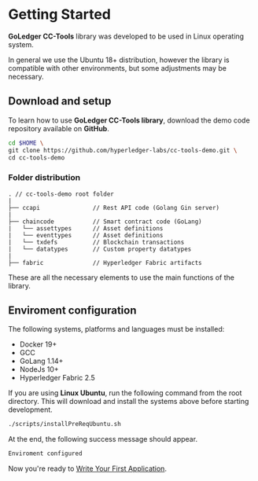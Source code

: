 # Getting Started



**GoLedger CC-Tools** library was developed to be used in Linux operating system.

In general we use the Ubuntu 18+ distribution, however the library is compatible with other environments, but some adjustments may be necessary.

## Download and setup 

To learn how to use **GoLedger CC-Tools library**, download the demo code repository available on **GitHub**.

```sh
cd $HOME \
git clone https://github.com/hyperledger-labs/cc-tools-demo.git \
cd cc-tools-demo
```

### Folder distribution

```
. // cc-tools-demo root folder 
|          
├── ccapi               // Rest API code (Golang Gin server) 
|
├── chaincode           // Smart contract code (GoLang) 
|   └── assettypes      // Asset definitions
|   └── eventtypes      // Asset definitions 
|   └── txdefs          // Blockchain transactions 
|   └── datatypes       // Custom property datatypes 
|
├── fabric              // Hyperledger Fabric artifacts 
```

These are all the necessary elements to use the main functions of the library.

## Enviroment configuration

The following systems, platforms and languages ​​must be installed:

- Docker 19+
- GCC
- GoLang 1.14+
- NodeJs 10+
- Hyperledger Fabric 2.5

If you are using **Linux Ubuntu**, run the following command from the root directory. This will download and install the systems above before starting development.

```sh
./scripts/installPreReqUbuntu.sh
```

At the end, the following success message should appear.

```sh
Enviroment configured
```

Now you're ready to [Write Your First Application](tutorials.md).